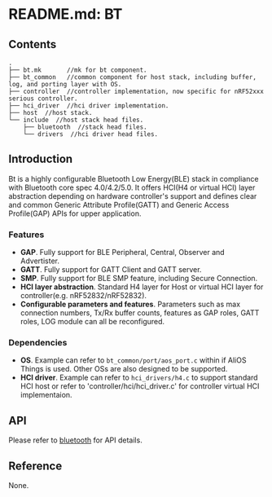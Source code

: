 # README.md: BT

## Contents

```shell
.
├── bt.mk       //mk for bt component.
├── bt_common   //common component for host stack, including buffer, log, and porting layer with OS.
├── controller  //controller implementation, now specific for nRF52xxx serious controller.
├── hci_driver  //hci driver implementation.
├── host  //host stack.
└── include  //host stack head files.
    ├── bluetooth  //stack head files.
    └── drivers  //hci driver head files.
```

## Introduction

Bt is a highly configurable Bluetooth Low Energy(BLE) stack in compliance with Bluetooth core spec 4.0/4.2/5.0. It offers HCI(H4 or virtual HCI) layer abstraction depending on hardware controller's support and defines clear and common Generic Attribute Profile(GATT) and Generic Access Profile(GAP) APIs for upper application.  

### Features

- **GAP**.  Fully support for BLE Peripheral, Central, Observer and Advertister.
- **GATT**. Fully support for GATT Client and GATT server. 
- **SMP**.  Fully support for BLE SMP feature, including Secure Connection.
- **HCI layer abstraction**. Standard H4 layer for Host or virtual HCI layer for controller(e.g. nRF52832/nRF52832).
- **Configurable parameters and features**. Parameters such as max connection numbers, Tx/Rx buffer counts, features as GAP roles, GATT roles, LOG module can all be reconfigured. 

### Dependencies

- **OS**. Example can refer to `bt_common/port/aos_port.c`  within if AliOS Things is used. Other OSs are also designed to be supported.
- **HCI driver**. Example can refer to `hci_drivers/h4.c`  to support standard HCI host or refer to 'controller/hci/hci_driver.c' for controller virtual HCI implementaion.

## API

Please refer to  [bluetooth](https://yuque.antfin-inc.com/aliosthings/pubdoc/doc.components.network.bluetooth) for API details.

## Reference

None.
